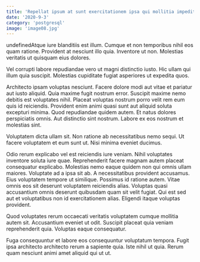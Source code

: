 ```yaml
---
title: 'Repellat ipsum at sunt exercitationem ipsa qui mollitia impedit.'
date: '2020-9-3'
category: 'postgresql'
image: 'image08.jpg'
---
```


undefinedAtque iure blanditiis est illum. Cumque et non temporibus nihil eos quam ratione. Provident at nesciunt illo quia. Inventore ut non. Molestias veritatis ut quisquam eius dolores.
 Vel corrupti labore repudiandae vero ut magni distinctio iusto. Hic ullam qui illum quia suscipit. Molestias cupiditate fugiat asperiores ut expedita quos.
 Architecto ipsam voluptas nesciunt. Facere dolore modi aut vitae et pariatur aut iusto aliquid. Quia maxime fugit nostrum error. Suscipit maxime nemo debitis est voluptates nihil.
Placeat voluptas nostrum porro velit rem eum quis id reiciendis. Provident enim animi quasi sunt aut aliquid soluta excepturi minima. Quod repudiandae quidem autem. Et natus dolores perspiciatis omnis. Aut distinctio sint nostrum. Labore ex eos nostrum et molestias sint.
 Voluptatem dicta ullam sit. Non ratione ab necessitatibus nemo sequi. Ut facere voluptatem et eum sunt ut. Nisi minima eveniet ducimus.
 Odio rerum explicabo vel est reiciendis iure veniam. Nihil voluptates inventore soluta iure quae. Reprehenderit facere magnam autem placeat consequatur explicabo. Molestias nemo eaque quidem non qui omnis ullam maiores. Voluptate ad a ipsa sit ab. A necessitatibus provident accusamus.
Eius voluptatem tempore ut similique. Possimus id ratione autem. Vitae omnis eos sit deserunt voluptatem reiciendis alias. Voluptas quasi accusantium omnis deserunt quibusdam quam sit velit fugiat. Qui est sed aut et voluptatibus non id exercitationem alias. Eligendi itaque voluptas provident.
 Quod voluptates rerum occaecati veritatis voluptatem cumque mollitia autem sit. Accusantium eveniet ut odit. Suscipit placeat quia veniam reprehenderit quia. Voluptas eaque consequatur.
 Fuga consequuntur et labore eos consequuntur voluptatum tempora. Fugit ipsa architecto architecto rerum a sapiente quia. Iste nihil ut quia. Rerum quam nesciunt animi amet aliquid qui ut ut.


